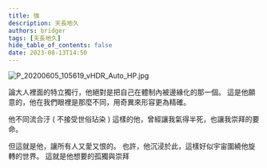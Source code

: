 ```yaml
---
title: 強
description: 天長地久
authors: bridger
tags: [天長地久]
hide_table_of_contents: false
date: 2023-08-13T14:50
---
```


![P_20200605_105619_vHDR_Auto_HP.jpg](https://e.brid.cf/i/2023/08/13/oy0sjj-2.webp)


<!-- truncate -->

論大人裡面的特立獨行，他絕對是把自己在體制內被邊緣化的那一個。
這是他願意的，他在我們眼裡是那麼不同，用奇異來形容更為精確。

他不同流合汙 ( 不接受世俗玷染 )
這樣的他，曾經讓我氣得半死，也讓我崇拜的要命。

但這就是他，讓所有人又愛又恨的。
也許，他沉浸於此，這樣好似宇宙圍繞他旋轉的世界。
這就是他想要的孤獨與崇拜